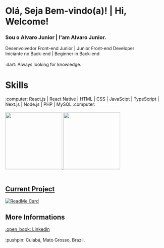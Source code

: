 
# Olá, Seja Bem-vindo(a)! | Hi, Welcome!
<div>
   
  <h3>
    <b>
      Sou o Alvaro Junior | I'am Alvaro Junior.    
    </b>
  </h3>
  
  <span>
    Desenvolvedor Front-end Junior | Junior Front-end Developer
    <br />
    Iniciante no Back-end  | Beginner in Back-end
  </span>
  
  <br />
  <br />
  
  <span>
    :dart: Always looking for knowledge.
  </span>
  
  <br />
  
  # Skills
  <span>
    :computer: React.js | React Native | HTML | CSS | JavaScipt | TypeScript | Next.js | Node.js | PHP | MySQL :computer:
  </span>
  
  <br />
  <br />
 
  <div>
    <a href="https://github.com/alvarojunior02">
    <img height="180em" src="https://github-readme-stats.vercel.app/api?username=alvarojunior02&show_icons=true&theme=dracula&include_all_commits=true&count_private=true"/>
    <img height="180em" src="https://github-readme-stats.vercel.app/api/top-langs/?username=alvarojunior02&layout=compact&langs_count=7&theme=dracula"/>
  </div>
  
  <br />
    
  ## Current Project

  [![ReadMe Card](https://github-readme-stats.vercel.app/api/pin/?username=alvarojunior02&repo=pokedex)](https://github.com/alvarojunior02/pokedex)
    
  ## More Informations
    
  <span>
    <a targe="_blank" href="https://www.linkedin.com/in/alvaro-junior-831299183/">
      <span>
        :open_book: LinkedIn
      </span>
    </a>
    <span>
  </a>
</span>
  
  <br />
  <br />
  
  <span>
    :pushpin: Cuiabá, Mato Grosso, Brazil.
  </span>
</div>
